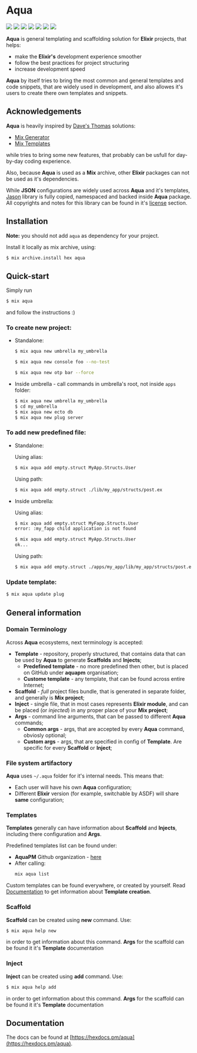 # Aqua
[![](https://img.shields.io/hexpm/dt/aqua.svg?style=for-the-badge)](https://hex.pm/packages/aqua) [![](https://img.shields.io/hexpm/v/aqua.svg?style=for-the-badge)](https://hex.pm/packages/aqua) [![](https://img.shields.io/hexpm/l/aqua.svg?style=for-the-badge)](https://hex.pm/packages/aqua) [![](https://img.shields.io/travis/aquapm/aqua.svg?style=for-the-badge)](https://travis-ci.com/aquapm/aqua) [![](https://img.shields.io/coveralls/github/aquapm/aqua.svg?style=for-the-badge)](https://coveralls.io/github/aquapm/aqua) [![](https://img.shields.io/github/last-commit/aquapm/aqua.svg?style=for-the-badge)](https://github.com/aquapm/aqua/commits) [![](https://img.shields.io/maintenance/yes/2019.svg?style=for-the-badge)](https://github.com/aquapm/aqua)

**Aqua** is general templating and scaffolding solution for **Elixir** projects,
that helps:

* make the **Elixir's** development experience smoother
* follow the best practices for project structuring
* increase development speed

**Aqua** by itself tries to bring the most common and general templates and code snippets, that are widely used in development,
and also allowes it's users to create there own templates and snippets.

## Acknowledgements

**Aqua** is heavily inspired by [Dave's Thomas](https://pragdave.me) solutions:

* [Mix Generator](https://github.com/pragdave/mix_generator)
* [Mix Templates](https://github.com/pragdave/mix_templates)

while tries to bring some new features, that probably can be usfull for day-by-day coding experience.

Also, because **Aqua** is used as a **Mix** archive, other **Elixir** packages can not be used as it's dependencies.

While **JSON** configurations are widely used across **Aqua** and it's templates, 
[Jason](https://github.com/michalmuskala/jason) library is fully copied, namespaced and backed inside **Aqua** package.
All copyrights and notes for this library can be found in it's [license](https://github.com/michalmuskala/jason/blob/master/LICENSE) section.

## Installation

**Note:** you should not add `aqua` as dependency for your project.

Install it locally as mix archive, using:

```bash
$ mix archive.install hex aqua
```

## Quick-start

Simply run
```bash
$ mix aqua
```
and follow the instructions :)


### To create new project:

* Standalone:

    ```bash
    $ mix aqua new umbrella my_umbrella
    ```

    ```bash
    $ mix aqua new console foo --no-test
    ```

    ```bash
    $ mix aqua new otp bar --force
    ```
    
* Inside umbrella - call commands in umbrella's root, not inside `apps` folder:

    ```bash
    $ mix aqua new umbrella my_umbrella
    $ cd my_umbrella
    $ mix aqua new ecto db
    $ mix aqua new plug server
    ```

### To add new predefined file:

* Standalone:

    Using alias:

    ```bash
    $ mix aqua add empty.struct MyApp.Structs.User
    ```

    Using path:
    ```bash
    $ mix aqua add empty.struct ./lib/my_app/structs/post.ex
    ```

* Inside umbrella:

    Using alias:

    ```bash
    $ mix aqua add empty.struct MyFapp.Structs.User
    error: :my_fapp child application is not found

    $ mix aqua add empty.struct MyApp.Structs.User
    ok...
    ```

    Using path:
    ```bash
    $ mix aqua add empty.struct ./apps/my_app/lib/my_app/structs/post.ex --force
    ```

### Update template:

```bash
$ mix aqua update plug
```

## General information

### Domain Terminology

Across **Aqua** ecosystems, next terminology is accepted:

* **Template** - repository, properly structured, that contains data that can be used by **Aqua** to generate **Scaffolds** and **Injects**;
    * **Predefined template** - no more predefined then other, but is placed on GitHub under **aquapm** organisation;
    * **Custome template** - any template, that can be found across entire Internet;
* **Scaffold** - *full* project files bundle, that is generated in separate folder, and generally is **Mix project**;
* **Inject** - single file, that in most cases represents **Elixir module**, and can be placed (or *injected*) in any proper place of your **Mix project**;
* **Args** - command line arguments, that can be passed to different **Aqua** commands;
    * **Common args** - args, that are accepted by every **Aqua** command, obviosly optional;
    * **Custom args** - args, that are specified in config of **Template**. Are specific for every **Scaffold** or **Inject**;

### File system artifactory

**Aqua** uses `~/.aqua` folder for it's internal needs. This means that:

* Each user will have his own **Aqua** configuration;
* Different **Elixir** version (for example, switchable by ASDF) will share **same** configuration;

### Templates

**Templates** generally can have information about **Scaffold** and **Injects**, including there configuration and **Args**.

Predefined templates list can be found under:

* **AquaPM** Github organization - [here](https://github.com/aquapm)
* After calling:
  ```bash
  mix aqua list
  ```

Custom templates can be found everywhere, or created by yourself. Read [Documentation](#documentation) to get information about **Template creation**.

### Scaffold

**Scaffold** can be created using **new** command. Use:

```bash
$ mix aqua help new
```

in order to get information about this command. **Args** for the scaffold can be found it it's **Template** documentation

### Inject

**Inject** can be created using **add** command. Use:

```bash
$ mix aqua help add
```

in order to get information about this command. **Args** for the scaffold can be found it it's **Template** documentation


## Documentation

The docs can be found at [https://hexdocs.pm/aqua](https://hexdocs.pm/aqua).
